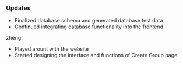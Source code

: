 
### Updates

- Finalized database schema and generated database test data
- Continued integrating database functionality into the frontend

zheng: 

- Played arount with the website
- Started designing the interface and functions of Create Group page